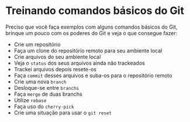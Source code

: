 # Treinando comandos básicos do Git

Preciso que você faça exemplos com alguns comandos básicos do Git, brinque um pouco com os poderes do Git e veja o que consegue fazer:

- Crie um repositório
- Faça um clone do repositório remoto para seu ambiente local
- Crie arquivos do seu ambiente local
- Veja o ```status``` dos seus arquivos ainda não trackeados
- Trackei arquivos depois resete-os
- Faça ```commit``` desses arquivos e suba-os para o repositório remoto
- Crie uma nova ```branch```
- Desloque-se entre ```branchs```
- Faça ```merge``` de duas branchs
- Utilize ```rebase```
- Faça uso do ```cherry-pick```
- Crie uma situação para usar o ```git reset```
